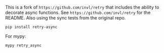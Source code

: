 This is a fork of `https://github.com/invl/retry` that includes the ability to decorate async functions. See `https://github.com/invl/retry` for the README.
Also using the sync tests from the original repo.

`pip install retry-async`

For mypy:

`mypy retry_async`